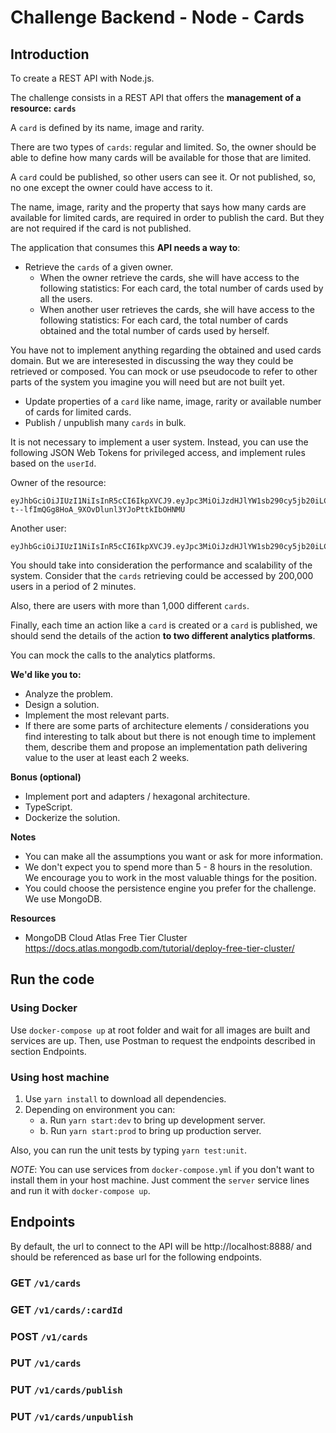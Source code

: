# Challenge Backend - Node - Cards

## Introduction

To create a REST API with Node.js.

The challenge consists in a REST API that offers the **management of a resource: `cards`**

A `card` is defined by its name, image and rarity.

There are two types of `cards`: regular and limited. So, the owner should be able to define how many cards 
will be available for those that are limited.

A `card` could be published, so other users can see it. Or not published, so, no one except the owner
could have access to it.

The name, image, rarity and the property that says how many cards are available for limited cards, are
required in order to publish the card. But they are not required if the card is not published.

The application that consumes this **API needs a way to**:
- Retrieve the `cards` of a given owner.
    - When the owner retrieve the cards, she will have access to the following statistics: For each card,
    the total number of cards used by all the users.
    - When another user retrieves the cards, she will have access to the following statistics: For each card,
    the total number of cards obtained and the total number of cards used by herself.
      
You have not to implement anything regarding the obtained and used cards domain. But we are interesested
in discussing the way they could be retrieved or composed. You can mock or use pseudocode to refer to other
parts of the system you imagine you will need but are not built yet.
- Update properties of a `card` like name, image, rarity or available number of cards for limited cards.
- Publish / unpublish many `cards` in bulk.

It is not necessary to implement a user system. Instead, you can use the following JSON Web Tokens for
privileged access, and implement rules based on the `userId`.

Owner of the resource:
```
eyJhbGciOiJIUzI1NiIsInR5cCI6IkpXVCJ9.eyJpc3MiOiJzdHJlYW1sb290cy5jb20iLCJ1c2VySWQiOiI1YTUwMTU5MzA4ZjVhODAwMTExZGU3NTkiLCJpYXQiOjE1MTYyMzkwMjJ9.mj8-t--lfImQGg8HoA_9XOvDlunl3YJoPttkIbOHNMU
```

Another user:
```
eyJhbGciOiJIUzI1NiIsInR5cCI6IkpXVCJ9.eyJpc3MiOiJzdHJlYW1sb290cy5jb20iLCJ1c2VySWQiOiI1YTUwMTU5MzA4ZjVhODAwMTExZGU3NTAiLCJpYXQiOjE1MTYyMzkwMjJ9.ArXF6iD5tX0DkKiS0EG3y30Bl3g_E8iLPkk98hJw0Pc
```

You should take into consideration the performance and scalability of the system. Consider that the `cards`
retrieving could be accessed by 200,000 users in a period of 2 minutes.

Also, there are users with more than 1,000 different `cards`.

Finally, each time an action like a `card` is created or a `card` is published, we should send the details of
the action **to two different analytics platforms**.

You can mock the calls to the analytics platforms.

**We'd like you to:**
- Analyze the problem.
- Design a solution.
- Implement the most relevant parts.
- If there are some parts of architecture elements / considerations you find interesting to talk about 
  but there is not enough time to implement them, describe them and propose an implementation path delivering
  value to the user at least each 2 weeks.
  
**Bonus (optional)**
- Implement port and adapters / hexagonal architecture.
- TypeScript.
- Dockerize the solution.

**Notes**
- You can make all the assumptions you want or ask for more information.
- We don't expect you to spend more than 5 - 8 hours in the resolution. We encourage you to work in the most
valuable things for the position.
- You could choose the persistence engine you prefer for the challenge. We use MongoDB.

**Resources**
- MongoDB Cloud Atlas Free Tier Cluster https://docs.atlas.mongodb.com/tutorial/deploy-free-tier-cluster/

## Run the code

### Using Docker

Use `docker-compose up` at root folder and wait for all images are built and services are up.
Then, use Postman to request the endpoints described in section Endpoints.

### Using host machine

1. Use `yarn install` to download all dependencies.
2. Depending on environment you can:
   - a. Run `yarn start:dev` to bring up development server.
   - b. Run `yarn start:prod` to bring up production server.
    
Also, you can run the unit tests by typing `yarn test:unit`.

_NOTE_: You can use services from `docker-compose.yml` if you don't want to install them
in your host machine. Just comment the `server` service lines and run it with `docker-compose up`.

## Endpoints

By default, the url to connect to the API will be http://localhost:8888/ and should be referenced as base url 
for the following endpoints.

### GET `/v1/cards`

### GET `/v1/cards/:cardId`

### POST `/v1/cards`

### PUT `/v1/cards`

### PUT `/v1/cards/publish`

### PUT `/v1/cards/unpublish`
